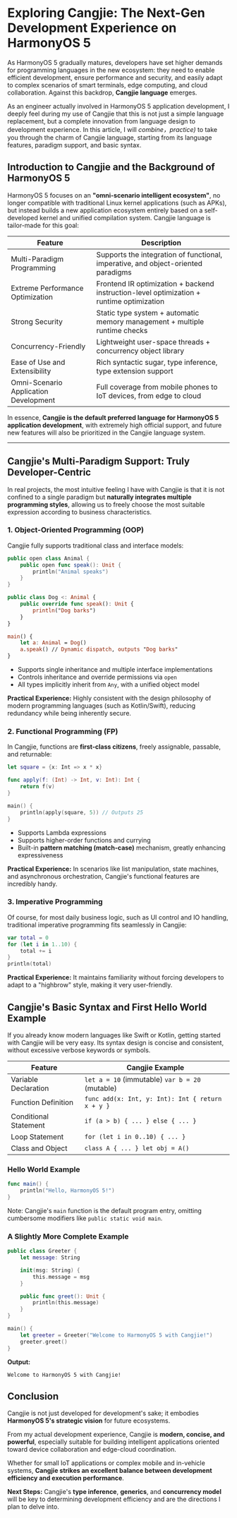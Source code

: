 # Exploring Cangjie: The Next-Gen Development Experience on HarmonyOS 5

As HarmonyOS 5 gradually matures, developers have set higher demands for programming languages in the new ecosystem: they need to enable efficient development, ensure performance and security, and easily adapt to complex scenarios of smart terminals, edge computing, and cloud collaboration. Against this backdrop, **Cangjie language** emerges.

As an engineer actually involved in HarmonyOS 5 application development, I deeply feel during my use of Cangjie that this is not just a simple language replacement, but a complete innovation from language design to development experience. In this article, I will *combine，practice)* to take you through the charm of Cangjie language, starting from its language features, paradigm support, and basic syntax.

## Introduction to Cangjie and the Background of HarmonyOS 5

HarmonyOS 5 focuses on an **"omni-scenario intelligent ecosystem"**, no longer compatible with traditional Linux kernel applications (such as APKs), but instead builds a new application ecosystem entirely based on a self-developed kernel and unified compilation system. Cangjie language is tailor-made for this goal:

| Feature                               | Description                                                  |
| ------------------------------------- | ------------------------------------------------------------ |
| Multi-Paradigm Programming            | Supports the integration of functional, imperative, and object-oriented paradigms |
| Extreme Performance Optimization      | Frontend IR optimization + backend instruction-level optimization + runtime optimization |
| Strong Security                       | Static type system + automatic memory management + multiple runtime checks |
| Concurrency-Friendly                  | Lightweight user-space threads + concurrency object library  |
| Ease of Use and Extensibility         | Rich syntactic sugar, type inference, type extension support |
| Omni-Scenario Application Development | Full coverage from mobile phones to IoT devices, from edge to cloud |

In essence, **Cangjie is the default preferred language for HarmonyOS 5 application development**, with extremely high official support, and future new features will also be prioritized in the Cangjie language system.

------

## Cangjie's Multi-Paradigm Support: Truly Developer-Centric

In real projects, the most intuitive feeling I have with Cangjie is that it is not confined to a single paradigm but **naturally integrates multiple programming styles**, allowing us to freely choose the most suitable expression according to business characteristics.

### 1. Object-Oriented Programming (OOP)

Cangjie fully supports traditional class and interface models:

```swift
public open class Animal {
    public open func speak(): Unit {
        println("Animal speaks")
    }
}

public class Dog <: Animal {
    public override func speak(): Unit {
        println("Dog barks")
    }
}

main() {
    let a: Animal = Dog()
    a.speak() // Dynamic dispatch, outputs "Dog barks"
}
```

- Supports single inheritance and multiple interface implementations
- Controls inheritance and override permissions via `open`
- All types implicitly inherit from `Any`, with a unified object model

**Practical Experience:**
 Highly consistent with the design philosophy of modern programming languages (such as Kotlin/Swift), reducing redundancy while being inherently secure.

### 2. Functional Programming (FP)

In Cangjie, functions are **first-class citizens**, freely assignable, passable, and returnable:

```swift
let square = {x: Int => x * x}

func apply(f: (Int) -> Int, v: Int): Int {
    return f(v)
}

main() {
    println(apply(square, 5)) // Outputs 25
}
```

- Supports Lambda expressions
- Supports higher-order functions and currying
- Built-in **pattern matching (match-case)** mechanism, greatly enhancing expressiveness

**Practical Experience:**
 In scenarios like list manipulation, state machines, and asynchronous orchestration, Cangjie's functional features are incredibly handy.

### 3. Imperative Programming

Of course, for most daily business logic, such as UI control and IO handling, traditional imperative programming fits seamlessly in Cangjie:

```swift
var total = 0
for (let i in 1..10) {
    total += i
}
println(total)
```

**Practical Experience:**
 It maintains familiarity without forcing developers to adapt to a "highbrow" style, making it very user-friendly.

## Cangjie's Basic Syntax and First Hello World Example

If you already know modern languages like Swift or Kotlin, getting started with Cangjie will be very easy. Its syntax design is concise and consistent, without excessive verbose keywords or symbols.

| Feature               | Cangjie Example                                  |
| --------------------- | ------------------------------------------------ |
| Variable Declaration  | `let a = 10` (immutable) `var b = 20` (mutable)  |
| Function Definition   | `func add(x: Int, y: Int): Int { return x + y }` |
| Conditional Statement | `if (a > b) { ... } else { ... }`                |
| Loop Statement        | `for (let i in 0..10) { ... }`                   |
| Class and Object      | `class A { ... } let obj = A()`                  |

### Hello World Example

```swift
func main() {
    println("Hello, HarmonyOS 5!")
}
```

Note:
 Cangjie's `main` function is the default program entry, omitting cumbersome modifiers like `public static void main`.

### A Slightly More Complete Example

```swift
public class Greeter {
    let message: String

    init(msg: String) {
        this.message = msg
    }

    public func greet(): Unit {
        println(this.message)
    }
}

main() {
    let greeter = Greeter("Welcome to HarmonyOS 5 with Cangjie!")
    greeter.greet()
}
```

**Output:**

```
Welcome to HarmonyOS 5 with Cangjie!
```

## Conclusion

Cangjie is not just developed for development's sake; it embodies **HarmonyOS 5's strategic vision** for future ecosystems.

From my actual development experience, Cangjie is **modern, concise, and powerful**, especially suitable for building intelligent applications oriented toward device collaboration and edge-cloud coordination.

Whether for small IoT applications or complex mobile and in-vehicle systems, **Cangjie strikes an excellent balance between development efficiency and execution performance**.

**Next Steps:**
 Cangjie's **type inference**, **generics**, and **concurrency model** will be key to determining development efficiency and are the directions I plan to delve into.